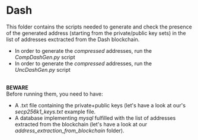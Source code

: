 # Dash
This folder contains the scripts needed to generate and check the presence of the generated address (starting from the private/public key sets) in the list of addresses exctracted from the Dash blockchain.
<br>
- In order to generate the *compressed* addresses, run the *CompDashGen.py* script
- In order to generate the *compressed* addresses, run the *UncDashGen.py* script
<br><br>

**BEWARE**<br>
Before running them, you need to have:
- A .txt file containing the private+public keys (let's have a look at our's *secp256k1_keys.txt* example file.
- A database implementing *mysql* fulfilled with the list of addresses extracted from the blockchain (let's have a look at our *address_extraction_from_blockchain* folder).